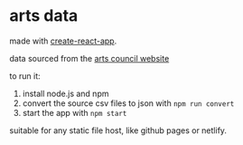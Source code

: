 # arts data

made with [create-react-app](https://create-react-app.dev/).

data sourced from the [arts council website](https://www.artscouncil.org.uk/investment23)

to run it:

1. install node.js and npm
2. convert the source csv files to json with `npm run convert`
3. start the app with `npm start`

suitable for any static file host, like github pages or netlify.
